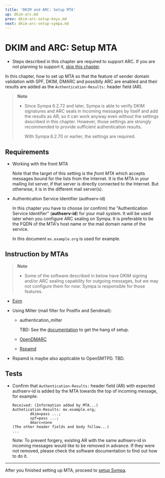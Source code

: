 ```yaml
---
title: 'DKIM and ARC: Setup MTA'
up: dkim-arc.md
prev: dkim-arc-setup-keys.md
next: dkim-arc-setup-sympa.md
---
```


DKIM and ARC: Setup MTA
=======================

  * Steps described in this chapter are required to support ARC.
    If you are not planning to support it,
    [skip this chapter](dkim-arc-setup-sympa.md).

In this chapter, how to set up MTA so that the feature of sender domain
validation with SPF, DKIM, DMARC and possiblly ARC are enabled and their
results are added as the `Authentication-Results:` header field (AR).

> **Note**
>   * Since Sympa 6.2.72 and later, Sympa is able to verify DKIM
>     signatures and ARC seals in incoming messages by itself and add the
>     results as AR, so it can work anyway even without the settings
>     described in this chapter.
>     However, those settings are strongly recommended to provide
>     sufficient authentication results.
>
>     With Sympa 6.2.70 or earlier, the settings are required.

Requirements
------------

  * Working with the front MTA

    Note that the target of this setting is the _front MTA_
    which accepts messages bound for the lists from the Internet.
    It is the MTA in your mailing list server,
    if that server is directly connected to the Internet.
    But otherwise, it is in the different mail server(s).

  * Authentication Service Identifier (authserv-id)

    In this chapter you have to choose (or confirm) the
    "Authentication Service Identifier" (**authserv-id**) for your mail
    system.
    It will be used later when you configure ARC sealing on Sympa.
    It is preferable to be the FQDN of the MTA's host name or
    the mail domain name of the service.

    In this document `mx.example.org` is used for example.

Instruction by MTAs
-------------------

> **Note**
>   * Some of the software described in below have DKIM signing and/or
>     ARC sealing capability for outgoing messages, but we may not
>     configure them for now:
>     Sympa is responsible for those features.

  * [Exim](dkim-arc-setup-mta-exim4.md)

  * Using Milter (mail filter for Postfix and Sendmail):

      - authentication_milter

        TBD: See the
        [documentation](https://metacpan.org/dist/Mail-Milter-Authentication)
        to get the hang of setup.

      - [OpenDMARC](dkim-arc-setup-mta-opendmarc.md)

      - [Rspamd](dkim-arc-setup-mta-rspamd.md)

  * Rspamd is maybe also applicable to OpenSMTPD.
    TBD.


Tests
-----

  * Confirm that `Authentication-Results:` header field (AR) with expected
    authserv-id is added by the MTA towards the top of incoming message,
    for example:
    ``` code
    Received: (Information added by MTA...)
    Authetication-Results: mx.example.org;
            dkim=pass ...;
            spf=pass ...;
            dmarc=none
    (The other header fields and body follow...)
    ...
    ```

    Note:
    To prevent forgery, existing AR with the same authserv-id in incoming
    messages would like to be removed in advance.
    If they were not removed, please check the software documentation to
    find out how to do it.

----

After you finished setting up MTA, proceed to
[setup Sympa](dkim-arc-setup-sympa.md).

